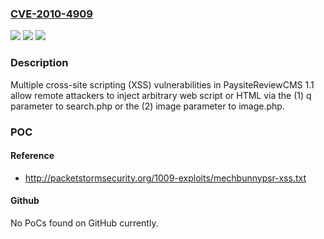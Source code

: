 ### [CVE-2010-4909](https://cve.mitre.org/cgi-bin/cvename.cgi?name=CVE-2010-4909)
![](https://img.shields.io/static/v1?label=Product&message=n%2Fa&color=blue)
![](https://img.shields.io/static/v1?label=Version&message=n%2Fa&color=blue)
![](https://img.shields.io/static/v1?label=Vulnerability&message=n%2Fa&color=brighgreen)

### Description

Multiple cross-site scripting (XSS) vulnerabilities in PaysiteReviewCMS 1.1 allow remote attackers to inject arbitrary web script or HTML via the (1) q parameter to search.php or the (2) image parameter to image.php.

### POC

#### Reference
- http://packetstormsecurity.org/1009-exploits/mechbunnypsr-xss.txt

#### Github
No PoCs found on GitHub currently.


